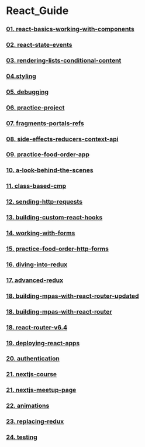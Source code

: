 # React_Guide

### [01. react-basics-working-with-components](https://github.com/Shin-Jihyeon/React_Guide/tree/main/01_react-basics-working-with-components)

### [02. react-state-events](https://github.com/Shin-Jihyeon/React_Guide/tree/main/02_react-state-events)

### [03. rendering-lists-conditional-content](https://github.com/Shin-Jihyeon/React_Guide/tree/main/03_rendering-lists-conditional-content)

### [04.styling](https://github.com/Shin-Jihyeon/React_Guide/tree/main/04_styling)

### [05. debugging](https://github.com/Shin-Jihyeon/React_Guide/tree/main/05_debugging)

### [06. practice-project](https://github.com/Shin-Jihyeon/React_Guide/tree/main/06_practice-project)

### [07. fragments-portals-refs](https://github.com/Shin-Jihyeon/React_Guide/tree/main/07_fragments-portals-refs)

### [08. side-effects-reducers-context-api](https://github.com/Shin-Jihyeon/React_Guide/tree/main/08_side-effects-reducers-context-api)

### [09. practice-food-order-app](https://github.com/Shin-Jihyeon/React_Guide/tree/main/09_practice-food-order-app)

### [10. a-look-behind-the-scenes](https://github.com/Shin-Jihyeon/React_Guide/tree/main/10_a-look-behind-the-scenes)

### [11. class-based-cmp](https://github.com/Shin-Jihyeon/React_Guide/tree/main/11_class-based-cmp)

### [12. sending-http-requests](https://github.com/Shin-Jihyeon/React_Guide/tree/main/12_sending-http-requests)

### [13. building-custom-react-hooks](https://github.com/Shin-Jihyeon/React_Guide/tree/main/13_building-custom-react-hooks)

### [14. working-with-forms](https://github.com/Shin-Jihyeon/React_Guide/tree/main/14_working-with-forms)

### [15. practice-food-order-http-forms](https://github.com/Shin-Jihyeon/React_Guide/tree/main/15_practice-food-order-http-forms)

### [16. diving-into-redux](https://github.com/Shin-Jihyeon/React_Guide/tree/main/16_diving-into-redux)

### [17. advanced-redux](https://github.com/Shin-Jihyeon/React_Guide/tree/main/17_advanced-redux)

### [18. building-mpas-with-react-router-updated](https://github.com/Shin-Jihyeon/React_Guide/tree/main/18_building-mpas-with-react-router-updated)

### [18. building-mpas-with-react-router](https://github.com/Shin-Jihyeon/React_Guide/tree/main/18_building-mpas-with-react-router)

### [18. react-router-v6.4](https://github.com/Shin-Jihyeon/React_Guide/tree/main/18_react-router-v6.4)

### [19. deploying-react-apps](https://github.com/Shin-Jihyeon/React_Guide/tree/main/19_deploying-react-apps)

### [20. authentication](https://github.com/Shin-Jihyeon/React_Guide/tree/main/20_authentication)

### [21. nextjs-course](https://github.com/Shin-Jihyeon/React_Guide/tree/main/21_nextjs-course)

### [21. nextjs-meetup-page](https://github.com/Shin-Jihyeon/React_Guide/tree/main/21_nextjs-meetup-page)

### [22. animations](https://github.com/Shin-Jihyeon/React_Guide/tree/main/22_animations)

### [23. replacing-redux](https://github.com/Shin-Jihyeon/React_Guide/tree/main/23_replacing-redux)

### [24. testing](https://github.com/Shin-Jihyeon/React_Guide/tree/main/24_testing)
